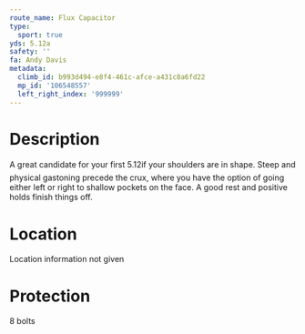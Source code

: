 ```yaml
---
route_name: Flux Capacitor
type:
  sport: true
yds: 5.12a
safety: ''
fa: Andy Davis
metadata:
  climb_id: b993d494-e8f4-461c-afce-a431c8a6fd22
  mp_id: '106548557'
  left_right_index: '999999'
---
```

# Description
A great candidate for your first 5.12if your shoulders are in shape. Steep and physical gastoning precede the crux, where you have the option of going either left or right to shallow pockets on the face. A good rest and positive holds finish things off.

# Location
Location information not given

# Protection
8 bolts
